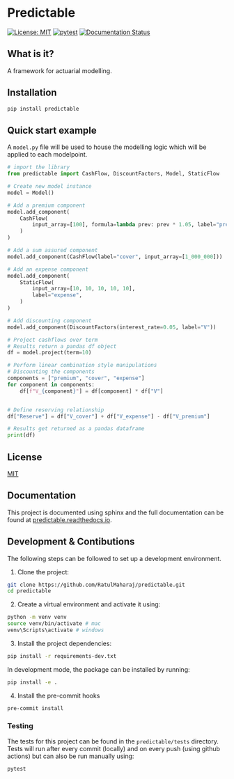 # Predictable

[![License: MIT](https://img.shields.io/badge/License-MIT-green.svg)](https://opensource.org/licenses/MIT)
[![pytest](https://github.com/RatulMaharaj/predictable/actions/workflows/pytest.yaml/badge.svg?branch=main)](https://github.com/RatulMaharaj/predictable/actions/workflows/pytest.yaml)
[![Documentation Status](https://readthedocs.org/projects/predictable/badge/?version=latest)](https://predictable.readthedocs.io/en/latest/?badge=latest)

## What is it?

A framework for actuarial modelling.

## Installation

```sh
pip install predictable
```

## Quick start example

A `model.py` file will be used to house the modelling logic which will be applied to each modelpoint.

```python
# import the library
from predictable import CashFlow, DiscountFactors, Model, StaticFlow

# Create new model instance
model = Model()

# Add a premium component
model.add_component(
    CashFlow(
        input_array=[100], formula=lambda prev: prev * 1.05, label="premium"
    )
)

# Add a sum assured component
model.add_component(CashFlow(label="cover", input_array=[1_000_000]))

# Add an expense component
model.add_component(
    StaticFlow(
        input_array=[10, 10, 10, 10, 10],
        label="expense",
    )
)

# Add discounting component
model.add_component(DiscountFactors(interest_rate=0.05, label="V"))

# Project cashflows over term
# Results return a pandas df object
df = model.project(term=10)

# Perform linear combination style manipulations
# Discounting the components
components = ["premium", "cover", "expense"]
for component in components:
    df[f"V_{component}"] = df[component] * df["V"]


# Define reserving relationship
df["Reserve"] = df["V_cover"] + df["V_expense"] - df["V_premium"]

# Results get returned as a pandas dataframe
print(df)
```

## License

[MIT](https://github.com/RatulMaharaj/predictable/blob/main/LICENSE)

## Documentation

This project is documented using sphinx and the full documentation can be found at [predictable.readthedocs.io](https://predictable.readthedocs.io/en/latest/).

## Development & Contibutions

The following steps can be followed to set up a development environment.

1. Clone the project:

```sh
git clone https://github.com/RatulMaharaj/predictable.git
cd predictable
```

2. Create a virtual environment and activate it using:

```sh
python -m venv venv
source venv/bin/activate # mac
venv\Scripts\activate # windows
```

3. Install the project dependencies:

```sh
pip install -r requirements-dev.txt
```

In development mode, the package can be installed by running:

```sh
pip install -e .
```

4. Install the pre-commit hooks

```sh
pre-commit install
```

### Testing

The tests for this project can be found in the `predictable/tests` directory. Tests will run after every commit (locally) and on every push (using github actions) but can also be run manually using:

```sh
pytest
```
